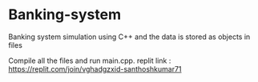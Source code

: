 # Banking-system
Banking system simulation using C++ and the data is stored as objects in files

Compile all the files and run main.cpp.
replit link : https://replit.com/join/vghadgzxid-santhoshkumar71
